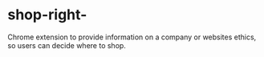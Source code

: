 # shop-right-
Chrome extension to provide information on a company or websites ethics, so users can decide where to shop. 
